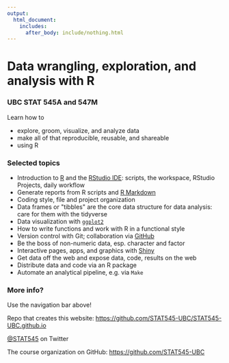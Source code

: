 ```yaml
---
output:
  html_document:
    includes:
      after_body: include/nothing.html
---
```


# Data wrangling, exploration, and analysis with R

### UBC STAT 545A and 547M

Learn how to

  * explore, groom, visualize, and analyze data
  * make all of that reproducible, reusable, and shareable
  * using R

### Selected topics

  * Introduction to [R](http://www.r-project.org) and the [RStudio IDE](http://www.rstudio.com/products/rstudio/): scripts, the workspace, RStudio Projects, daily workflow
  * Generate reports from R scripts and [R Markdown](http://rmarkdown.rstudio.com)
  * Coding style, file and project organization
  * Data frames or "tibbles" are the core data structure for data analysis: care for them with the tidyverse
  * Data visualization with [`ggplot2`](http://ggplot2.org)
  * How to write functions and work with R in a functional style
  * Version control with Git; collaboration via [GitHub](https://github.com)
  * Be the boss of non-numeric data, esp. character and factor
  * Interactive pages, apps, and graphics with [Shiny](http://shiny.rstudio.com)
  * Get data off the web and expose data, code, results on the web
  * Distribute data and code via an R package
  * Automate an analytical pipeline, e.g. via `Make`

### More info?

Use the navigation bar above!

Repo that creates this website: <https://github.com/STAT545-UBC/STAT545-UBC.github.io>

[\@STAT545](https://twitter.com/STAT545) on Twitter

The course organization on GitHub: <https://github.com/STAT545-UBC>  
